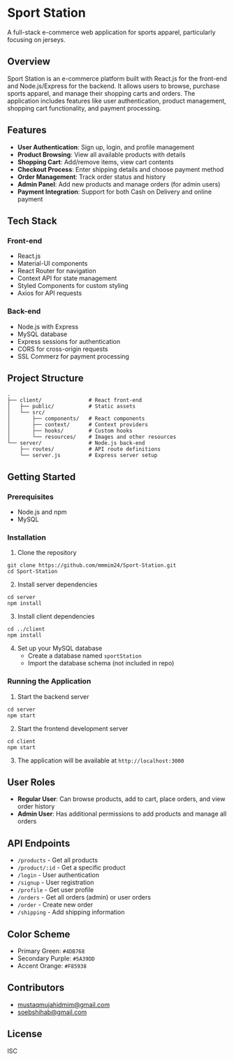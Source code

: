 # Sport Station

A full-stack e-commerce web application for sports apparel, particularly focusing on jerseys.

## Overview

Sport Station is an e-commerce platform built with React.js for the front-end and Node.js/Express for the backend. It allows users to browse, purchase sports apparel, and manage their shopping carts and orders. The application includes features like user authentication, product management, shopping cart functionality, and payment processing.

## Features

- **User Authentication**: Sign up, login, and profile management
- **Product Browsing**: View all available products with details
- **Shopping Cart**: Add/remove items, view cart contents
- **Checkout Process**: Enter shipping details and choose payment method
- **Order Management**: Track order status and history
- **Admin Panel**: Add new products and manage orders (for admin users)
- **Payment Integration**: Support for both Cash on Delivery and online payment

## Tech Stack

### Front-end
- React.js
- Material-UI components
- React Router for navigation
- Context API for state management
- Styled Components for custom styling
- Axios for API requests

### Back-end
- Node.js with Express
- MySQL database
- Express sessions for authentication
- CORS for cross-origin requests
- SSL Commerz for payment processing

## Project Structure

```
.
├── client/               # React front-end
│   ├── public/           # Static assets
│   └── src/
│       ├── components/   # React components
│       ├── context/      # Context providers
│       ├── hooks/        # Custom hooks
│       └── resources/    # Images and other resources
└── server/               # Node.js back-end
    ├── routes/           # API route definitions
    └── server.js         # Express server setup
```

## Getting Started

### Prerequisites
- Node.js and npm
- MySQL

### Installation

1. Clone the repository
```
git clone https://github.com/mmmim24/Sport-Station.git
cd Sport-Station
```

2. Install server dependencies
```
cd server
npm install
```

3. Install client dependencies
```
cd ../client
npm install
```

4. Set up your MySQL database
   - Create a database named `sportStation`
   - Import the database schema (not included in repo)

### Running the Application

1. Start the backend server
```
cd server
npm start
```

2. Start the frontend development server
```
cd client
npm start
```

3. The application will be available at `http://localhost:3000`

## User Roles

- **Regular User**: Can browse products, add to cart, place orders, and view order history
- **Admin User**: Has additional permissions to add products and manage all orders

## API Endpoints

- `/products` - Get all products
- `/product/:id` - Get a specific product
- `/login` - User authentication
- `/signup` - User registration
- `/profile` - Get user profile
- `/orders` - Get all orders (admin) or user orders
- `/order` - Create new order
- `/shipping` - Add shipping information

## Color Scheme

- Primary Green: `#4DB768`
- Secondary Purple: `#5A39DD`
- Accent Orange: `#F85938`

## Contributors

- [mustaqmujahidmim@gmail.com](mailto:mustaqmujahidmim@gmail.com)
- [soebshihab@gmail.com](mailto:soebshihab@gmail.com)

## License

ISC